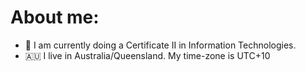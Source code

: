# About me:
- 🌱 I am currently doing a Certificate II in Information Technologies.
- 🇦🇺 I live in Australia/Queensland. My time-zone is UTC+10
